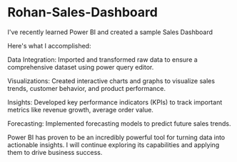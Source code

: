 # Rohan-Sales-Dashboard
I've recently learned Power BI and created a sample Sales Dashboard 

Here's what I accomplished:

Data Integration: Imported and transformed raw data to ensure a comprehensive dataset using power query editor.

Visualizations: Created interactive charts and graphs to visualize sales trends, customer behavior, and product performance.

Insights: Developed key performance indicators (KPIs) to track important metrics like revenue growth, average order value.

Forecasting: Implemented forecasting models to predict future sales trends.

Power BI has proven to be an incredibly powerful tool for turning data into actionable insights. I will continue exploring its capabilities and applying them to drive business success.
